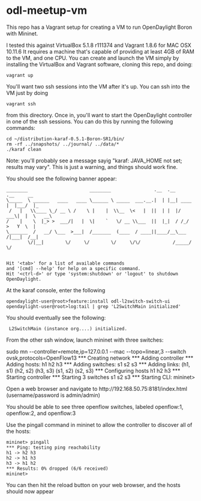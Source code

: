 # odl-meetup-vm
This repo has a Vagrant setup for creating a VM to run OpenDaylight Boron with Mininet.

I tested this against VirtualBox 5.1.8 r111374 and Vagrant 1.8.6 for MAC OSX 10.11.6 It requires a
machine that's capable of providing at least 4GB of RAM to the VM, and one CPU. You can
create and launch the VM simply by installing the VirtualBox and Vagrant software,
cloning this repo, and doing:

    vagrant up

You'll want two ssh sessions into the VM after it's up. You can ssh into the VM
just by doing

    vagrant ssh

from this directory. Once in, you'll want to start the OpenDaylight controller in
one of the ssh sessions. You can do this by running the following commands:

    cd ~/distribution-karaf-0.5.1-Boron-SR1/bin/
    rm -rf ../snapshots/ ../journal/ ../data/*
    ./karaf clean

Note: you'll probably see a message sayig "karaf: JAVA_HOME not set; results may vary".
This is just a warning, and things should work fine.

                                                                                           
<p>You should see the following banner appear:</p>

    ________                       ________                .__  .__       .__     __       
    \_____  \ ______   ____   ____ \______ \ _____  ___.__.|  | |__| ____ |  |___/  |_     
     /   |   \\____ \_/ __ \ /    \ |    |  \\__  \<   |  ||  | |  |/ ___\|  |  \   __\    
    /    |    \  |_> >  ___/|   |  \|    `   \/ __ \\___  ||  |_|  / /_/  >   Y  \  |      
    \_______  /   __/ \___  >___|  /_______  (____  / ____||____/__\___  /|___|  /__|      
            \/|__|        \/     \/        \/     \/\/            /_____/      \/          
                                                                                           

    Hit '<tab>' for a list of available commands
    and '[cmd] --help' for help on a specific command.
    Hit '<ctrl-d>' or type 'system:shutdown' or 'logout' to shutdown OpenDaylight.


<p>At the karaf console, enter the following</p>

    opendaylight-user@root>feature:install odl-l2switch-switch-ui
    opendaylight-user@root>log:tail | grep 'L2SwitchMain initialized'

<p>You should eventually see the following:</p>

     L2SwitchMain (instance org....) initialized.

<p>From the other ssh window, launch mininet with three switches:</p>
     sudo mn --controller=remote,ip=127.0.0.1 --mac --topo=linear,3 --switch ovsk,protocols=OpenFlow13
    *** Creating network
    *** Adding controller
    *** Adding hosts:
    h1 h2 h3 
    *** Adding switches:
    s1 s2 s3 
    *** Adding links:
    (h1, s1) (h2, s2) (h3, s3) (s1, s2) (s2, s3) 
    *** Configuring hosts
    h1 h2 h3 
    *** Starting controller
    *** Starting 3 switches
    s1 s2 s3 
    *** Starting CLI:
    mininet>

<p>Open a web browser and navigate to http://192.168.50.75:8181/index.html (username/password is admin/admin)<p>

You should be able to see three openflow switches, labeled openflow:1, openflow:2, and openflow:3

<p>Use the pingall command in mininet to allow the controller to discover all of the hosts:</p>

    mininet> pingall
    *** Ping: testing ping reachability
    h1 -> h2 h3 
    h2 -> h1 h3 
    h3 -> h1 h2 
    *** Results: 0% dropped (6/6 received)
    mininet> 

<p>You can then hit the reload button on your web browser, and the hosts should now appear</p>
